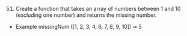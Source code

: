 51. Create a function that takes an array of numbers between 1 and 10 (excluding one number) and returns the missing number.

- Example missingNum ([1, 2, 3, 4, 6, 7, 8, 9, 10]) ➞ 5
